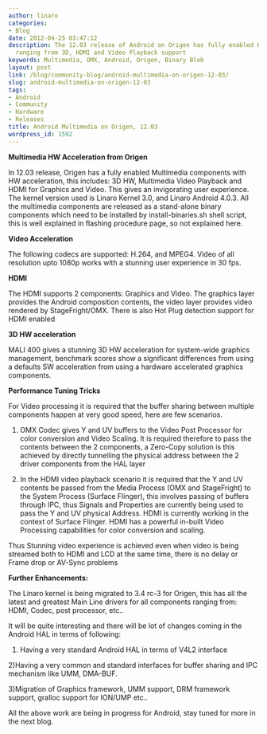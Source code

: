 ```yaml
---
author: linaro
categories:
- Blog
date: 2012-04-25 03:47:12
description: The 12.03 release of Android on Origen has fully enabled HW acceleration
  ranging from 3D, HDMI and Video Playback support
keywords: Multimedia, OMX, Android, Origen, Binary Blob
layout: post
link: /blog/community-blog/android-multimedia-on-origen-12-03/
slug: android-multimedia-on-origen-12-03
tags:
- Android
- Community
- Hardware
- Releases
title: Android Multimedia on Origen, 12.03
wordpress_id: 1592
---
```


**Multimedia HW Acceleration from Origen**

In 12.03 release, Origen has a fully enabled Multimedia components with HW acceleration, this includes: 3D HW, Multimedia Video Playback and HDMI for Graphics and Video. This gives an invigorating user experience. The kernel version used is Linaro Kernel 3.0, and Linaro Android 4.0.3. All the multimedia components are released as a stand-alone binary components which need to be installed by install-binaries.sh shell script, this is well explained in flashing procedure page, so not explained here.

**Video Acceleration**

The following codecs are supported: H.264, and MPEG4. Video of all resolution upto 1080p works with a stunning user experience in 30 fps.

**HDMI**

The HDMI supports 2 components: Graphics and Video. The graphics layer provides the Android composition contents, the video layer provides video rendered by StageFright/OMX. There is also Hot Plug detection support for HDMI enabled

**3D HW acceleration**

MALI 400 gives a stunning 3D HW acceleration for system-wide graphics management, benchmark scores show a significant differences from using a defaults SW acceleration from using a hardware accelerated graphics components.

**Performance Tuning Tricks**

For Video processing it is required that the buffer sharing between multiple components happen at very good speed, here are few scenarios.

1) OMX Codec gives Y and UV buffers to the Video Post Processor for color conversion and Video Scaling. It is required therefore to pass the contents between the 2 components, a Zero-Copy solution is this achieved by directly tunnelling the physical address between the 2 driver components from the HAL layer

2) In the HDMI video playback scenario it is required that the Y and UV contents be passed from the Media Process (OMX and StageFright) to the System Process (Surface Flinger), this involves passing of buffers through IPC, thus Signals and Properties are currently being used to pass the Y and UV physical Address. HDMI is currently working in the context of Surface Flinger. HDMI has a powerful in-built Video Processing capabilities for color conversion and scaling.

Thus Stunning video experience is achieved even when video is being streamed both to HDMI and LCD at the same time, there is no delay or Frame drop or AV-Sync problems

**Further Enhancements:**

The Linaro kernel is being migrated to 3.4 rc-3 for Origen, this has all the latest and greatest Main Line drivers for all components ranging from: HDMI, Codec, post processor, etc..

It will be quite interesting and there will be lot of changes coming in the Android HAL in terms of following:

1) Having a very standard Android HAL in terms of V4L2 interface

2)Having a very common and standard interfaces for buffer sharing and IPC mechanism like UMM, DMA-BUF.

3)Migration of Graphics framework, UMM support, DRM framework support, gralloc support for ION/UMP etc..

All the above work are being in progress for Android, stay tuned for more in the next blog.
